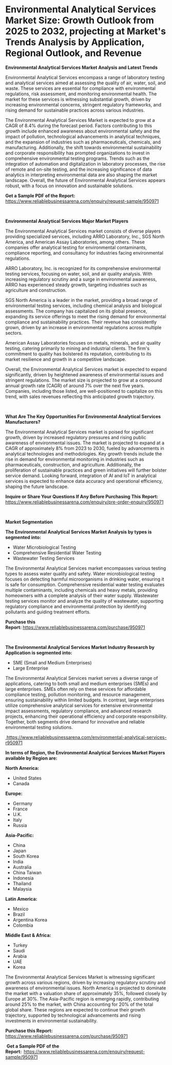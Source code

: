 <p><h1>Environmental Analytical Services Market Size: Growth Outlook from 2025 to 2032, projecting at Market's Trends Analysis by Application, Regional Outlook, and Revenue</h1></p><p><strong>Environmental Analytical Services Market Analysis and Latest Trends</strong></p>
<p><p>Environmental Analytical Services encompass a range of laboratory testing and analytical services aimed at assessing the quality of air, water, soil, and waste. These services are essential for compliance with environmental regulations, risk assessment, and monitoring environmental health. The market for these services is witnessing substantial growth, driven by increasing environmental concerns, stringent regulatory frameworks, and rising demand for sustainable practices across various industries.</p><p>The Environmental Analytical Services Market is expected to grow at a CAGR of 8.4% during the forecast period. Factors contributing to this growth include enhanced awareness about environmental safety and the impact of pollution, technological advancements in analytical techniques, and the expansion of industries such as pharmaceuticals, chemicals, and manufacturing. Additionally, the shift towards environmental sustainability and corporate responsibility has prompted organizations to invest in comprehensive environmental testing programs. Trends such as the integration of automation and digitalization in laboratory processes, the rise of remote and on-site testing, and the increasing significance of data analytics in interpreting environmental data are also shaping the market landscape. Overall, the future of Environmental Analytical Services appears robust, with a focus on innovation and sustainable solutions.</p></p>
<p><strong>Get a Sample PDF of the Report:&nbsp;</strong> <a href="https://www.reliablebusinessarena.com/enquiry/request-sample/950971?utm_campaign=3316&utm_medium=2&utm_source=Github&utm_content=ia&utm_term=18042025&utm_id=environmental-analytical-services">https://www.reliablebusinessarena.com/enquiry/request-sample/950971</a></p>
<p>&nbsp;</p>
<p><strong>Environmental Analytical Services Major Market Players</strong></p>
<p><p>The Environmental Analytical Services market consists of diverse players providing specialized services, including ARRO Laboratory, Inc., SGS North America, and American Assay Laboratories, among others. These companies offer analytical testing for environmental contaminants, compliance reporting, and consultancy for industries facing environmental regulations.</p><p>ARRO Laboratory, Inc. is recognized for its comprehensive environmental testing services, focusing on water, soil, and air quality analysis. With increasing regulatory scrutiny and a surge in environmental awareness, ARRO has experienced steady growth, targeting industries such as agriculture and construction. </p><p>SGS North America is a leader in the market, providing a broad range of environmental testing services, including chemical analysis and biological assessments. The company has capitalized on its global presence, expanding its service offerings to meet the rising demand for environmental compliance and sustainability practices. Their revenue has consistently grown, driven by an increase in environmental regulations across multiple sectors.</p><p>American Assay Laboratories focuses on metals, minerals, and air quality testing, catering primarily to mining and industrial clients. The firm's commitment to quality has bolstered its reputation, contributing to its market resilience and growth in a competitive landscape.</p><p>Overall, the Environmental Analytical Services market is expected to expand significantly, driven by heightened awareness of environmental issues and stringent regulations. The market size is projected to grow at a compound annual growth rate (CAGR) of around 7% over the next five years. Companies, including those listed, are well-positioned to capitalize on this trend, with sales revenues reflecting this anticipated growth trajectory.</p></p>
<p>&nbsp;</p>
<p><strong>What Are The Key Opportunities For Environmental Analytical Services Manufacturers?</strong></p>
<p><p>The Environmental Analytical Services market is poised for significant growth, driven by increased regulatory pressures and rising public awareness of environmental issues. The market is projected to expand at a CAGR of approximately 8% from 2023 to 2030, fueled by advancements in analytical technologies and methodologies. Key growth trends include the rise in demand for environmental monitoring in industries such as pharmaceuticals, construction, and agriculture. Additionally, the proliferation of sustainable practices and green initiatives will further bolster service demand. Looking forward, integration of AI and IoT in analytical services is expected to enhance data accuracy and operational efficiency, shaping the future landscape.</p></p>
<p><strong>Inquire or Share Your Questions If Any Before Purchasing This Report:</strong> <a href="https://www.reliablebusinessarena.com/enquiry/pre-order-enquiry/950971?utm_campaign=3316&utm_medium=2&utm_source=Github&utm_content=ia&utm_term=18042025&utm_id=environmental-analytical-services">https://www.reliablebusinessarena.com/enquiry/pre-order-enquiry/950971</a></p>
<p>&nbsp;</p>
<p><strong>Market Segmentation</strong></p>
<p><strong>The Environmental Analytical Services Market Analysis by types is segmented into:</strong></p>
<p><ul><li>Water Microbiological Testing</li><li>Comprehensive Residential Water Testing</li><li>Wastewater Testing Services</li></ul></p>
<p><p>The Environmental Analytical Services market encompasses various testing types to assess water quality and safety. Water microbiological testing focuses on detecting harmful microorganisms in drinking water, ensuring it is safe for consumption. Comprehensive residential water testing evaluates multiple contaminants, including chemicals and heavy metals, providing homeowners with a complete analysis of their water supply. Wastewater testing services monitor and analyze the quality of wastewater, supporting regulatory compliance and environmental protection by identifying pollutants and guiding treatment efforts.</p></p>
<p><strong>Purchase this Report:&nbsp;</strong><a href="https://www.reliablebusinessarena.com/purchase/950971?utm_campaign=3316&utm_medium=2&utm_source=Github&utm_content=ia&utm_term=18042025&utm_id=environmental-analytical-services">https://www.reliablebusinessarena.com/purchase/950971</a></p>
<p>&nbsp;</p>
<p><strong>The Environmental Analytical Services Market Industry Research by Application is segmented into:</strong></p>
<p><ul><li>SME (Small and Medium Enterprises)</li><li>Large Enterprise</li></ul></p>
<p><p>The Environmental Analytical Services market serves a diverse range of applications, catering to both small and medium enterprises (SMEs) and large enterprises. SMEs often rely on these services for affordable compliance testing, pollution monitoring, and resource management, ensuring sustainability within limited budgets. In contrast, large enterprises utilize comprehensive analytical services for extensive environmental impact assessments, regulatory compliance, and advanced research projects, enhancing their operational efficiency and corporate responsibility. Together, both segments drive demand for innovative and reliable environmental testing solutions.</p></p>
<p><a href="https://www.reliablebusinessarena.com/environmental-analytical-services-r950971?utm_campaign=3316&utm_medium=2&utm_source=Github&utm_content=ia&utm_term=18042025&utm_id=environmental-analytical-services">&nbsp;https://www.reliablebusinessarena.com/environmental-analytical-services-r950971</a></p>
<p><strong>In terms of Region, the Environmental Analytical Services Market Players available by Region are:</strong></p>
<p>
    <p> <strong> North America: </strong>
        <ul>
            <li>United States</li>
            <li>Canada</li>
        </ul>
        </p> 
    <p> <strong> Europe: </strong>
        <ul>
            <li>Germany</li>
            <li>France</li>
            <li>U.K.</li>
            <li>Italy</li>
            <li>Russia</li>
        </ul>
        </p> 
    <p> <strong> Asia-Pacific: </strong>
        <ul>
            <li>China</li>
            <li>Japan</li>
            <li>South Korea</li>
            <li>India</li>
            <li>Australia</li>
            <li>China Taiwan</li>
            <li>Indonesia</li>
            <li>Thailand</li>
            <li>Malaysia</li>
        </ul>
        </p> 
    <p> <strong> Latin America: </strong>
        <ul>
            <li>Mexico</li>
            <li>Brazil</li>
            <li>Argentina Korea</li>
            <li>Colombia</li>
        </ul>
        </p> 
    <p> <strong> Middle East & Africa: </strong>
        <ul>
            <li>Turkey</li>
            <li>Saudi</li>
            <li>Arabia</li>
            <li>UAE</li>
            <li>Korea</li>
        </ul>
    </p>
    </p>
<p><p>The Environmental Analytical Services Market is witnessing significant growth across various regions, driven by increasing regulatory scrutiny and awareness of environmental issues. North America is projected to dominate the market with a valuation share of approximately 35%, followed closely by Europe at 30%. The Asia-Pacific region is emerging rapidly, contributing around 25% to the market, with China accounting for 20% of the total global share. These regions are expected to continue their growth trajectory, supported by technological advancements and rising investments in environmental sustainability.</p></p>
<p><strong>Purchase this Report: </strong><a href="https://www.reliablebusinessarena.com/purchase/950971?utm_campaign=3316&utm_medium=2&utm_source=Github&utm_content=ia&utm_term=18042025&utm_id=environmental-analytical-services">https://www.reliablebusinessarena.com/purchase/950971</a></p>
<p>&nbsp;<strong>Get a Sample PDF of the Report:&nbsp;&nbsp;</strong><a href="https://www.reliablebusinessarena.com/enquiry/request-sample/950971?utm_campaign=3316&utm_medium=2&utm_source=Github&utm_content=ia&utm_term=18042025&utm_id=environmental-analytical-services">https://www.reliablebusinessarena.com/enquiry/request-sample/950971</a></p>
<p><strong></strong></p>
<p><p></p><p></p><p></p></p>